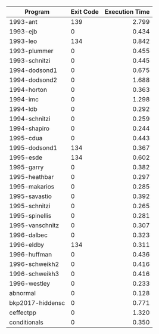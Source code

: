 | Program | Exit Code | Execution Time |
| ------- |:--------- | --------------:|
| 1993-ant | 139 | 2.799 |
| 1993-ejb | 0 | 0.434 |
| 1993-leo | 134 | 0.842 |
| 1993-plummer | 0 | 0.455 |
| 1993-schnitzi | 0 | 0.445 |
| 1994-dodsond1 | 0 | 0.675 |
| 1994-dodsond2 | 0 | 1.688 |
| 1994-horton | 0 | 0.363 |
| 1994-imc | 0 | 1.298 |
| 1994-ldb | 0 | 0.292 |
| 1994-schnitzi | 0 | 0.259 |
| 1994-shapiro | 0 | 0.244 |
| 1995-cdua | 0 | 0.443 |
| 1995-dodsond1 | 134 | 0.367 |
| 1995-esde | 134 | 0.602 |
| 1995-garry | 0 | 0.382 |
| 1995-heathbar | 0 | 0.297 |
| 1995-makarios | 0 | 0.285 |
| 1995-savastio | 0 | 0.392 |
| 1995-schnitzi | 0 | 0.265 |
| 1995-spinellis | 0 | 0.281 |
| 1995-vanschnitz | 0 | 0.307 |
| 1996-dalbec | 0 | 0.323 |
| 1996-eldby | 134 | 0.311 |
| 1996-huffman | 0 | 0.436 |
| 1996-schweikh2 | 0 | 0.416 |
| 1996-schweikh3 | 0 | 0.416 |
| 1996-westley | 0 | 0.233 |
| abnormal | 0 | 0.128 |
| bkp2017-hiddensc | 0 | 0.771 |
| ceffectpp | 0 | 1.320 |
| conditionals | 0 | 0.350 |
